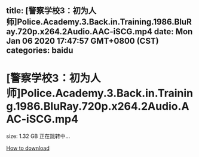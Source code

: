 
title: [警察学校3：初为人师]Police.Academy.3.Back.in.Training.1986.BluRay.720p.x264.2Audio.AAC-iSCG.mp4
date: Mon Jan 06 2020 17:47:57 GMT+0800 (CST)    
categories: baidu
---

# [警察学校3：初为人师]Police.Academy.3.Back.in.Training.1986.BluRay.720p.x264.2Audio.AAC-iSCG.mp4
size: 1.32 GB
 正在跳转中...
 

[How to download](https://bpcam.bemobtrk.com/go/2ceec3aa-1ca2-46d6-b9ff-aaa5c184517c?jno=5493)